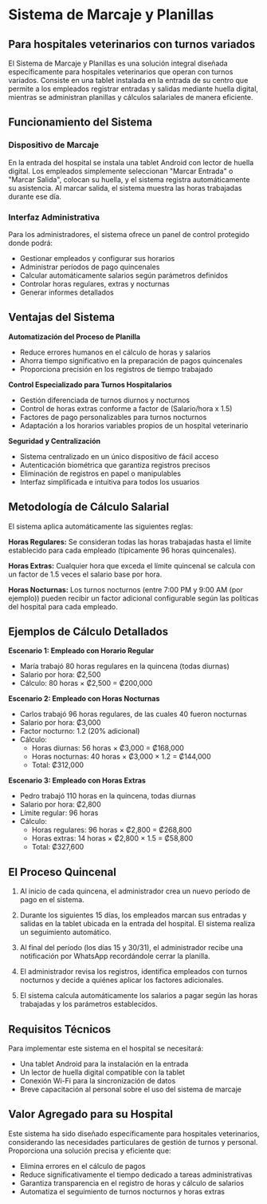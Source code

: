 # Sistema de Marcaje y Planillas

## Para hospitales veterinarios con turnos variados

El Sistema de Marcaje y Planillas es una solución integral diseñada específicamente para hospitales veterinarios que operan con turnos variados. Consiste en una tablet instalada en la entrada de su centro que permite a los empleados registrar entradas y salidas mediante huella digital, mientras se administran planillas y cálculos salariales de manera eficiente.

## Funcionamiento del Sistema

### Dispositivo de Marcaje

En la entrada del hospital se instala una tablet Android con lector de huella digital. Los empleados simplemente seleccionan "Marcar Entrada" o "Marcar Salida", colocan su huella, y el sistema registra automáticamente su asistencia. Al marcar salida, el sistema muestra las horas trabajadas durante ese día.

### Interfaz Administrativa

Para los administradores, el sistema ofrece un panel de control protegido donde podrá:

- Gestionar empleados y configurar sus horarios
- Administrar períodos de pago quincenales
- Calcular automáticamente salarios según parámetros definidos
- Controlar horas regulares, extras y nocturnas
- Generar informes detallados

## Ventajas del Sistema

**Automatización del Proceso de Planilla**

- Reduce errores humanos en el cálculo de horas y salarios
- Ahorra tiempo significativo en la preparación de pagos quincenales
- Proporciona precisión en los registros de tiempo trabajado

**Control Especializado para Turnos Hospitalarios**

- Gestión diferenciada de turnos diurnos y nocturnos
- Control de horas extras conforme a factor de (Salario/hora x 1.5)
- Factores de pago personalizables para turnos nocturnos
- Adaptación a los horarios variables propios de un hospital veterinario

**Seguridad y Centralización**

- Sistema centralizado en un único dispositivo de fácil acceso
- Autenticación biométrica que garantiza registros precisos
- Eliminación de registros en papel o manipulables
- Interfaz simplificada e intuitiva para todos los usuarios

## Metodología de Cálculo Salarial

El sistema aplica automáticamente las siguientes reglas:

**Horas Regulares:** Se consideran todas las horas trabajadas hasta el límite establecido para cada empleado (típicamente 96 horas quincenales).

**Horas Extras:** Cualquier hora que exceda el límite quincenal se calcula con un factor de 1.5 veces el salario base por hora.

**Horas Nocturnas:** Los turnos nocturnos (entre 7:00 PM y 9:00 AM (por ejemplo)) pueden recibir un factor adicional configurable según las políticas del hospital para cada empleado.

## Ejemplos de Cálculo Detallados

**Escenario 1: Empleado con Horario Regular**

- María trabajó 80 horas regulares en la quincena (todas diurnas)
- Salario por hora: ₡2,500
- Cálculo: 80 horas × ₡2,500 = ₡200,000

**Escenario 2: Empleado con Horas Nocturnas**

- Carlos trabajó 96 horas regulares, de las cuales 40 fueron nocturnas
- Salario por hora: ₡3,000
- Factor nocturno: 1.2 (20% adicional)
- Cálculo:
  - Horas diurnas: 56 horas × ₡3,000 = ₡168,000
  - Horas nocturnas: 40 horas × ₡3,000 × 1.2 = ₡144,000
  - Total: ₡312,000

**Escenario 3: Empleado con Horas Extras**

- Pedro trabajó 110 horas en la quincena, todas diurnas
- Salario por hora: ₡2,800
- Límite regular: 96 horas
- Cálculo:
  - Horas regulares: 96 horas × ₡2,800 = ₡268,800
  - Horas extras: 14 horas × ₡2,800 × 1.5 = ₡58,800
  - Total: ₡327,600

## El Proceso Quincenal

1. Al inicio de cada quincena, el administrador crea un nuevo período de pago en el sistema.

2. Durante los siguientes 15 días, los empleados marcan sus entradas y salidas en la tablet ubicada en la entrada del hospital. El sistema realiza un seguimiento automático.

3. Al final del período (los días 15 y 30/31), el administrador recibe una notificación por WhatsApp recordándole cerrar la planilla.

4. El administrador revisa los registros, identifica empleados con turnos nocturnos y decide a quiénes aplicar los factores adicionales.

5. El sistema calcula automáticamente los salarios a pagar según las horas trabajadas y los parámetros establecidos.

## Requisitos Técnicos

Para implementar este sistema en el hospital se necesitará:

- Una tablet Android para la instalación en la entrada
- Un lector de huella digital compatible con la tablet
- Conexión Wi-Fi para la sincronización de datos
- Breve capacitación al personal sobre el uso del sistema de marcaje

## Valor Agregado para su Hospital

Este sistema ha sido diseñado específicamente para hospitales veterinarios, considerando las necesidades particulares de gestión de turnos y personal. Proporciona una solución precisa y eficiente que:

- Elimina errores en el cálculo de pagos
- Reduce significativamente el tiempo dedicado a tareas administrativas
- Garantiza transparencia en el registro de horas y cálculo de salarios
- Automatiza el seguimiento de turnos nocturnos y horas extras
